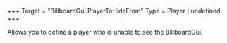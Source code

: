 +++
Target = "BillboardGui.PlayerToHideFrom"
Type = Player | undefined
+++

Allows you to define a player who is unable to see the BillboardGui.